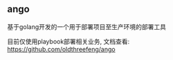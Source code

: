 ## ango

基于golang开发的一个用于部署项目至生产环境的部署工具

目前仅使用playbook部署相关业务, 文档查看: https://github.com/oldthreefeng/ango